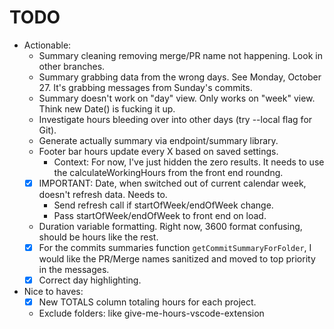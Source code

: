 # TODO

* Actionable:
  * Summary cleaning removing merge/PR name not happening. Look in other branches.
  * Summary grabbing data from the wrong days. See Monday, October 27. It's grabbing messages from Sunday's commits.
  * Summary doesn't work on "day" view. Only works on "week" view. Think new Date() is fucking it up.
  * Investigate hours bleeding over into other days (try --local flag for Git).
  * Generate actually summary via endpoint/summary library.
  * Footer bar hours update every X based on saved settings.
    * Context: For now, I've just hidden the zero results. It needs to use the calculateWorkingHours from the front end roundng.
  * [x] IMPORTANT: Date, when switched out of current calendar week, doesn't refresh data. Needs to.
    * Send refresh call if startOfWeek/endOfWeek change.
    * Pass startOfWeek/endOfWeek to front end on load.
  * Duration variable formatting. Right now, 3600 format confusing, should be hours like the rest.
  * [x] For the commits summaries function `getCommitSummaryForFolder`, I would like the PR/Merge names sanitized and moved to top priority in the messages.
  * [x] Correct day highlighting.
* Nice to haves:
  * [x] New TOTALS column totaling hours for each project.
  * Exclude folders: like give-me-hours-vscode-extension
